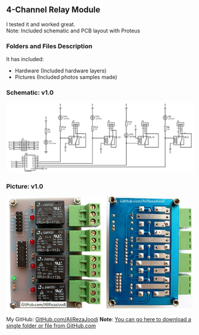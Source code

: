 ## 4-Channel Relay Module
I tested it and worked great.  
Note: Included schematic and PCB layout with Proteus 

### Folders and Files Description
It has included:
- Hardware (Included hardware layers)
- Pictures (Included photos samples made)

### Schematic: v1.0
![](Hardware/v1.0.png)

### Picture: v1.0
![](Pictures/v1.0.jpg)

My GitHub: [GitHub.com/AliRezaJoodi](https://github.com/AliRezaJoodi)
**Note**: [You can go here to download a single folder or file from GitHub.com](https://minhaskamal.github.io/DownGit/#/home)
